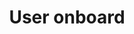 ---
title: User onboard
link:  'http://www.useronboard.com'
intro: "The process of increasing the likelihood that new users become successful when adopting your product."
category: 
- UX writing
---